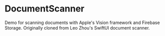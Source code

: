 # DocumentScanner

Demo for scanning documents with Apple's Vision framework and Firebase Storage.
Originally cloned from Leo Zhou's SwiftUI document scanner.
